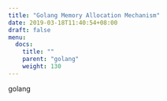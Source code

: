 ```yaml
---
title: "Golang Memory Allocation Mechanism"
date: 2019-03-18T11:40:54+08:00
draft: false
menu:
  docs:
    title: ""
    parent: "golang"
    weight: 130
---
```


golang 